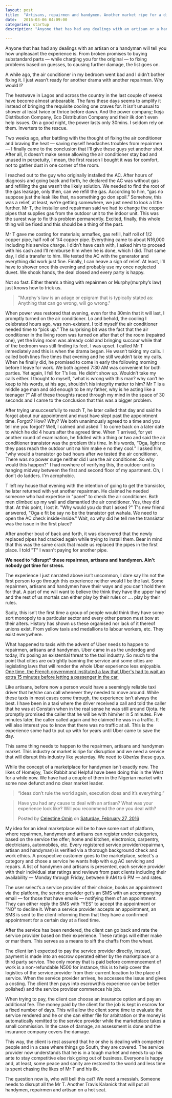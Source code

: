 ```yaml
---
layout: post
title:  "Artisans, repairmen and handymen. Another market ripe for a disruption"
date:   2016-03-06 04:09:00
categories: startup
description: "Anyone that has had any dealings with an artisan or a handyman will tell you how unpleasant the experience is. From broken promises to buying substandard parts — while charging you for the original — to fixing problems based on guesses, to causing further damage, the list goes on."

---
```

Anyone that has had any dealings with an artisan or a handyman will tell you how unpleasant the experience is. From broken promises to buying substandard parts — while charging you for the original — to fixing problems based on guesses, to causing further damage, the list goes on.

A while ago, the air conditioner in my bedroom went bad and I didn’t bother fixing it. I just wasn’t ready for another drama with another repairman. Why would I?

The heatwave in Lagos and across the country in the last couple of weeks have become almost unbearable. The fans these days seems to amplify it instead of bringing the requisite cooling one craves for. It isn’t unusual to shower at least twice or thrice before dawn. And the power company; Ikeja Distribution Company, Eco Distribution Company and their ilk don’t even help issues. On a good night, the power lasts only 30mins. I seldom rely on them. Inverters to the rescue.

Two weeks ago, after battling with the thought of fixing the air conditioner and braving the heat — saving myself headaches troubles from repairmen — I finally came to the conclusion that I'll give these guys yet another shot. After all, it doesn’t make sense allowing the air conditioner stay bad and unused in perpetuity, I mean, the first reason I bought it was for comfort, not to gather dust in one corner of the room.

I reached out to the guy who originally installed the AC. After hours of diagnosis and going back and forth, he declared the AC was without gas and refilling the gas wasn’t the likely solution. We needed to find the root of the gas leakage, only then, can we refill the gas. According to him, “gas no suppose just the leak like that, na something go don spoil.” Somehow, this was a relief, at least, we’re getting somewhere, we just need to look a little further. Mr T, the installer and repairman said we had to change the copper pipes that supplies gas from the outdoor unit to the indoor unit. This was the surest way to fix this problem permanently. Excited, finally, this whole thing will be fixed and this should be a thing of the past.

Mr T gave me costing for materials; armaflex, gas refill, half roll of 1/2 copper pipe, half roll of 1/4 copper pipe. Everything came to about N16,000 including his service charge. I didn’t have cash with, I asked him to proceed with his cash and I’ll reimburse him when he is done, which I did. That same day, I did a transfer to him. We tested the AC with the generator and everything did work just fine. Finally, I can heave a sigh of relief. At least, I’ll have to shower once this evening and probably use my once neglected duvet. We shook hands, the deal closed and every party is happy.

Not so fast. Either there’s a thing with repairmen or Murphy(murphy’s law) just knows how to trick us.

>"Murphy's law is an adage or epigram that is typically stated as: Anything that can go wrong, will go wrong."

When power was restored that evening, even for the 30min that it will last, I promptly turned on the air conditioner. Lo and behold, the cooling I celebrated hours ago, was non-existent. I told myself the air conditioner needed time to “pick up.” The surprising bit was the fact that the air conditioner in the living room was turned on after that of the room (repaired one), yet the living room was already cold and bringing succour while that of the bedroom was still finding its feet. I was upset. I called Mr T immediately and this is when the drama began. He wasn’t taking my calls. I called both lines five times that evening and he still wouldn’t take my calls. When he finally did, he promised to come in early the following morning before I leave for work. We both agreed 7:30 AM was convenient for both parties. Yet again, I fell for T’s lies. He didn’t show up. Wouldn’t take my calls either. I thought to myself, “what is wrong with this man? why can’t he keep to his words, at his age, shouldn’t his integrity matter to him? Mr T is a middle age man and old enough to be my father, why is he acting like a teenager ?” All of these thoughts raced through my mind in the space of 30 seconds and I came to the conclusion that this was a bigger problem.

After trying unsuccessfully to reach T, he later called that day and said he forgot about our appointment and must have slept past the appointment time. Forgot? How? Why? We both unanimously agreed to a time and you tell me you forgot? Well, I calmed and asked T to come back on a later date to which he did 4 hours after the agreed time. When T arrived, for yet another round of examination, he fiddled with a thing or two and said the air conditioner transistor was the problem this time. In his words, “Oga, light no they pass reach the outdoor unit na him make e no they cool.” I asked him, "why would a transistor go bad hours after we tested the air conditioner. There was no power surge neither did I use the air conditioner. So why would this happen?" I had nowhere of verifying this, the outdoor unit is hanging midway between the first and second floor of my apartment. Oh, I don’t do ladders. I'm acrophobic.

T left my house that evening with the intention of going to get the transistor, he later returned with yet another repairman. He claimed he needed someone who had expertise in "panel" to check the air conditioner. Both men climbed up my wall and dismantled the air conditioner. Yes, they did that. At this point, I lost it. "Why would you do that I asked ?" T's new friend answered, "Oga e fit be say no be the transistor get wahala. We need to open the AC check inside-inside." Wait, so why did he tell me the transistor was the issue in the first place?

After another bout of back and forth, it was discovered that the newly replaced pipes had cracked again while trying to install them. Bear in mind that this was the same crack that made us replaced the pipes in the first place. I told "T" I wasn't paying for another pipe.

<strong>We need to “disrupt” these repairmen, artisans and handymen. Ain't nobody got time for stress.</strong>

The experience I just narrated above isn’t uncommon, I dare say I’m not the first person to go through this experience neither would I be the last. Some repairmen, artisans and handymen have their ways and you can’t hold them for that. A part of me will want to believe the think they have the upper hand and the rest of us mortals can either play by their rules or …. play by their rules.

Sadly, this isn’t the first time a group of people would think they have some sort monopoly to a particular sector and every other person must bow at their alters. History has shown us these organised nor lack of it thereof unions exist. From yellow taxis and medallions to labour workers, etc. They exist everywhere.

What happened to taxis with the advent of Uber needs to happen to repairmen, artisans and handymen. Uber came in as the underdog and today, it’s posing an existential threat to the taxi industry. So much to the point that cities are outrightly banning the service and some cities are legislating laws that will render the whole Uber experience less enjoyable. [One time, the French government instituted a law that Uber's had to wait an extra 15 minutes before letting a passenger in the car.](http://techcrunch.com/2013/12/28/uber-lecab-and-others-now-have-to-wait-15-minutes-before-picking-you-up-in-france/)

Like artisans, before now a person would have a seemingly reliable taxi driver that he/she can call whenever they needed to move around. While these taxis in most cases come through, the experience isn’t always the best. I have been in a taxi where the driver received a call and told the caller that he was at Constain when in the real sense he was still around Ojota. He promptly promised the caller that he will be with him/her in 5 minutes. Five minutes later, the caller called again and he claimed he was in a traffic. It will also interest you to know that there was no traffic at all. This is the experience some had to put up with for years until Uber came to save the day.

This same thing needs to happen to the repairmen, artisans and handymen market. This industry or market is ripe for disruption and we need a service that will disrupt this industry like yesterday. We need to <em>Uberize</em> these guys.

While the concept of a marketplace for handymen isn’t exactly new. The likes of Homejoy, Task Rabbit and Helpful have been doing this in the West for a while now. We have had a couple of them in the Nigerian market with some now defunct and no clear market leader.

>“Ideas don’t rule the world again, execution does and it’s everything.”

<div id="fb-root"></div><script>(function(d, s, id) {  var js, fjs = d.getElementsByTagName(s)[0];  if (d.getElementById(id)) return;  js = d.createElement(s); js.id = id;  js.src = "//connect.facebook.net/en_US/sdk.js#xfbml=1&version=v2.3";  fjs.parentNode.insertBefore(js, fjs);}(document, 'script', 'facebook-jssdk'));</script><div class="fb-post" data-href="https://www.facebook.com/cyberomin/posts/10208854714705649" data-width="500"><div class="fb-xfbml-parse-ignore"><blockquote cite="https://www.facebook.com/cyberomin/posts/10208854714705649"><p>Have you had any cause to deal with an artisan? What was your experience look like? Will you recommend the one you deal with?</p>Posted by <a href="#" role="button">Celestine Omin</a> on&nbsp;<a href="https://www.facebook.com/cyberomin/posts/10208854714705649">Saturday, February 27, 2016</a></blockquote></div></div>


My idea for an ideal marketplace will be to have some sort of platform, where repairmen, handymen and artisans can register under categories, based on the service the offer; home and kitchen, electronics, carpentry, electricians, automobiles, etc. Every registered service provider(repairman, artisan and handyman) is verified via a thorough background check and work ethics. A prospective customer goes to the marketplace, select's a category and chose a service he wants help with e.g AC servicing and repairs. A list of handymen and artisans is presented, each service provider with their individual star ratings and reviews from past clients including their availability — Monday through Friday, between 9 AM to 6 PM — and rates.

The user select’s a service provider of their choice, books an appointment via the platform, the service provider get’s an SMS with an accompanying email — for those that have emails — notifying them of an appointment. They can either reply the SMS with “YES” to accept the appointment or “NO” to decline it. When a service provider accepts an appointment, an SMS is sent to the client informing them that they have a confirmed appointment for a certain day at a fixed time.

After the service has been rendered, the client can go back and rate the service provider based on their experience. These ratings will either make or mar them. This serves as a means to sift the chaffs from the wheat.

The client isn’t expected to pay the service provider directly, instead, payment is made into an escrow operated either by the marketplace or a third party service. The only money that is paid before commencement of work is a non-refundable N500 for instance, this is to help cover the logistics of the service provider from their current location to the place of service. When the service provider arrives, he accesses the issue and gives a costing. The client then pays into escrow(this experience can be better polished)  and the service provider commences his job.

When trying to pay, the client can choose an insurance option and pay an additional fee. The money paid by the client for the job is kept in escrow for a fixed number of days. This will allow the client some time to evaluate the service rendered and he or she can either file for arbitration or the money is automatically remitted to the service provider while the marketplace takes a small commission. In the case of damage, an assessment is done and the insurance company covers the damage.

This way, the client is rest assured that he or she is dealing with competent people and in a case where things go South, they are covered. The service provider now understands that he is in a tough market and needs to up his ante to stay competitive else risk going out of business. Everyone is happy and, at least, some peace and sanity are restored to the world and less time is spent chasing the likes of Mr T and his ilk.

The question now is, who will bell this cat? We need a messiah. Someone needs to disrupt all the Mr T. Another Travis Kalanick that will put all handymen, repairmen and artisan on a hot seat.
